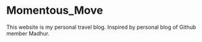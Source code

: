 # Momentous_Move
This website is my personal travel blog.
Inspired by personal blog of Github member Madhur.

